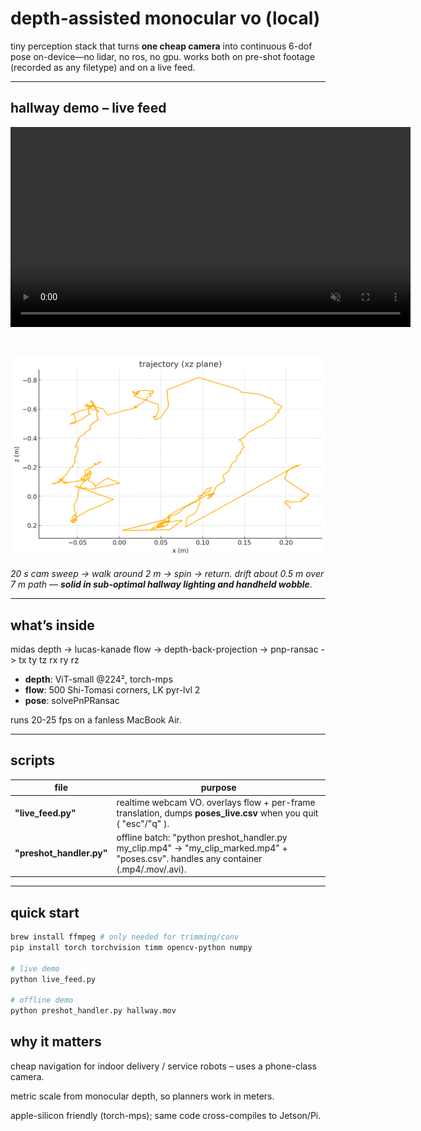 # depth-assisted monocular vo (local)

tiny perception stack that turns **one cheap camera** into continuous 6-dof pose on-device—no lidar, no ros, no gpu.
works both on pre-shot footage (recorded as any filetype) and on a live feed.

---

## hallway demo – live feed

<video src="output_trim_small.mov" width="640" loop autoplay muted></video>

<br/>

![live trajectory](live_graph.png)

*20 s cam sweep -> walk around 2 m -> spin -> return. drift about 0.5 m over 7 m path — **solid in sub-optimal hallway lighting and handheld wobble**.*

---

## what’s inside
midas depth -> lucas-kanade flow -> depth-back-projection -> pnp-ransac -> tx ty tz rx ry rz


* **depth**: ViT-small @224², torch-mps
* **flow**: 500 Shi-Tomasi corners, LK pyr-lvl 2
* **pose**: solvePnPRansac

runs 20-25 fps on a fanless MacBook Air.

---

## scripts

| file | purpose |
|------|---------|
| **"live_feed.py"** | realtime webcam VO. overlays flow + per-frame translation, dumps **poses_live.csv** when you quit ( "esc"/"q" ). |
| **"preshot_handler.py"** | offline batch: "python preshot_handler.py my_clip.mp4" -> "my_clip_marked.mp4" + "poses.csv". handles any container (.mp4/.mov/.avi). |

---

## quick start

```bash
brew install ffmpeg # only needed for trimming/conv
pip install torch torchvision timm opencv-python numpy

# live demo
python live_feed.py

# offline demo
python preshot_handler.py hallway.mov
```

## why it matters
cheap navigation for indoor delivery / service robots – uses a phone-class camera.

metric scale from monocular depth, so planners work in meters.

apple-silicon friendly (torch-mps); same code cross-compiles to Jetson/Pi.






